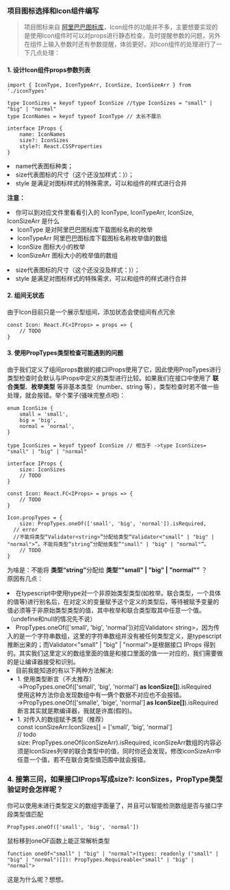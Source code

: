 ### 项目图标选择和Icon组件编写
>项目图标来自 <a href="https://www.iconfont.cn">阿里巴巴图标库</a>，Icon组件的功能并不多，主要想要实现的是使用Icon组件时可以对props进行静态检查，及时提醒参数的问题，另外在组件上输入参数时还有参数提醒，体验更好。对Icon组件的处理进行了一下几点处理：

#### 1. 设计Icon组件props参数列表
```
import { IconType, IconTypeArr, IconSize, IconSizeArr } from './iconTypes'

type IconSizes = keyof typeof IconSize //type IconSizes = "small" | "big" | "normal"
type IconNames = keyof typeof IconType // 太长不展示

interface IProps {
	name: IconNames
	size?: IconSizes
	style?: React.CSSProperties
}
```
<li>name代表图标种类；
<li>size代表图标的尺寸（这个还没加样式：)）；
<li>style 是满足对图标样式的特殊需求，可以和组件的样式进行合并

<b>注意：</b> 
<li>你可以到对应文件里看看引入的 IconType, IconTypeArr, IconSize, IconSizeArr 是什么
  <ul>
    <li> IconType 是对阿里巴巴图标库下载图标名称的枚举
    <li> IconTypeArr 阿里巴巴图标库下载图标名称枚举值的数组
    <li> IconSize 图标大小的枚举
    <li> IconSizeArr 图标大小的枚举值的数组
  </ul>
<li>size代表图标的尺寸（这个还没没及样式：)）；
<li>style 是满足对图标样式的特殊需求，可以和组件的样式进行合并

#### 2. 组间无状态
由于Icon目前只是一个展示型组间，添加状态会使组间有点冗余
```
const Icon: React.FC<IProps> = props => {
	// TODO
}
```
#### 3. 使用PropTypes类型检查可能遇到的问题
由于我们定义了组间props数据的接口IProps使用了它，因此使用PropTypes进行类型检查时会默认与IProps中定义的类型进行比较。如果我们在接口中使用了 <b>联合类型</b>、<b>枚举类型</b> 等非基本类型（number、string 等），类型检查时若不做一些处理，就会报错。举个栗子(骚味完整点吧)：

```
enum IconSize {
	small = 'small',
	big = 'big',
	normal = 'normal',
}

type IconSizes = keyof typeof IconSize // 相当于 ->type IconSizes= "small" | "big" | "normal"

interface IProps {
	size: IconSizes 
	// TODO
}

const Icon: React.FC<IProps> = props => {
	// TODO
}

Icon.propTypes = {
	size: PropTypes.oneOf(['small', 'big', 'normal']).isRequired,
  // error 
  //不能将类型“Validator<string>”分配给类型“Validator<"small" | "big" | "normal">”。不能将类型“string”分配给类型“"small" | "big" | "normal"”。
	// TODO
}
```
为啥是：不能将 <b>类型“string”</b>分配给 <b>类型“"small" | "big" | "normal"”</b> ？<br />
原因有几点：
<li> 在typescript中使用type对一个非原始类型类型(如枚举。联合类型，一个具体的值等)进行别名后，在对定义的变量赋予这个定义的类型后，等待被赋予变量的值必须等于非原始类型类型的值，其中枚举和联合类型取其中任意一个值。（undefine和null的情况先不说）
<li>PropTypes.oneOf(['small', 'big', 'normal'])对应Validator< string>，因为传入的是一个字符串数组，这里的字符串数组并没有被任何类型定义，是typescript推断出来的；而Validator<"small" | "big" | "normal">是根据接口 IProps 得到的。其实我们这里定义的数组里面的值是和接口里面的值一一对应的，我们需要做的是让编译器接受和识别。
<li>目前我能知道的有以下两种方法解决:
  <ul>
    <li>
      1. 使用类型断言（不太推荐）<br />
      ->PropTypes.oneOf(['small', 'big', 'normal']<b> as IconSize[]</b>).isRequired<br />
      使用这种方法你会发现数组中有一俩个数据不对应也不会报错。<br />
      ->PropTypes.oneOf(['smalle', 'bige', 'normal']<b> as IconSize[]</b>).isRequired<br />
      断言其实就是欺编译器，我就是许嵩(假的)。
    <li>
      1. 对传入的数组赋予类型（推荐）<br />
      const iconSizeArr:IconSizes[] = ['small', 'big', 'normal']<br />
      // todo <br />
      size: PropTypes.oneOf(iconSizeArr).isRequired,
      iconSizeArr数组的内容必须是IconSizes列举的联合类型中的值，同时你还会发现，修改iconSizeArr中任意一个值，若不在联合类型值范围中就会报错。
  </ul>

  ### 4. 接第三问，如果接口IProps写成size?: IconSizes，PropType类型验证时会怎样呢？
  你可以使用未进行类型定义的数组字面量了，并且可以智能检测数组是否与接口字段类型值匹配
  ```
  PropTypes.oneOf(['small', 'big', 'normal'])
  ```
  鼠标移到oneOF函数上能正常解析类型
  ```
  function oneOf<"small" | "big" | "normal">(types: readonly ("small" | "big" | "normal")[]): PropTypes.Requireable<"small" | "big" | "normal">
  ```
  这是为什么呢？想想。
